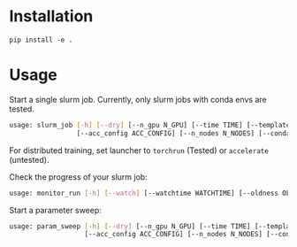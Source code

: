 # Installation
`pip install -e .`

# Usage
Start a single slurm job. Currently, only slurm jobs with conda envs are tested.
```bash
usage: slurm_job [-h] [--dry] [--n_gpu N_GPU] [--time TIME] [--template_file TEMPLATE_FILE] [--run_group RUN_GROUP] --program_call PROGRAM_CALL [--image IMAGE] [--launcher LAUNCHER]
                 [--acc_config ACC_CONFIG] [--n_nodes N_NODES] [--conda_env CONDA_ENV]
```
For distributed training, set launcher to `torchrun` (Tested) or `accelerate` (untested).

Check the progress of your slurm job:
```bash
usage: monitor_run [-h] [--watch] [--watchtime WATCHTIME] [--oldness OLDNESS] [--path PATH] [--script]
```

Start a parameter sweep:
```bash
usage: param_sweep [-h] [--dry] [--n_gpu N_GPU] [--time TIME] [--template_file TEMPLATE_FILE] [--run_group RUN_GROUP] --program_call PROGRAM_CALL [--image IMAGE] [--launcher LAUNCHER]
                   [--acc_config ACC_CONFIG] [--n_nodes N_NODES] [--conda_env CONDA_ENV] [--sweep_config_path SWEEP_CONFIG_PATH] [--sweep_params SWEEP_PARAMS]
```